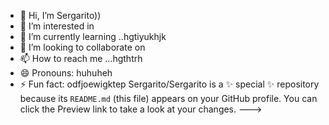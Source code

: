 - 👋 Hi, I’m Sergarito))
- 👀 I’m interested in 
- 🌱 I’m currently learning ..hgtiyukhjk
- 💞️ I’m looking to collaborate on 
- 📫 How to reach me ...hgthtrh
- 😄 Pronouns: huhuheh
- ⚡ Fun fact: odfjoewigktep
Sergarito/Sergarito is a ✨ special ✨ repository because its `README.md` (this file) appears on your GitHub profile.
You can click the Preview link to take a look at your changes.
--->
